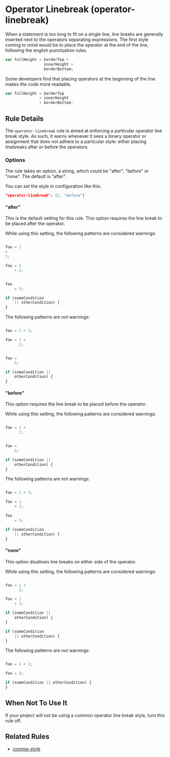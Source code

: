 # Operator Linebreak (operator-linebreak)

When a statement is too long to fit on a single line, line breaks are generally inserted next to the operators separating expressions. The first style coming to mind would be to place the operator at the end of the line, following the english punctuation rules.

```js
var fullHeight = borderTop +
                 innerHeight +
                 borderBottom;
```

Some developers find that placing operators at the beginning of the line makes the code more readable.

```js
var fullHeight = borderTop
               + innerHeight
               + borderBottom;
```

## Rule Details

The `operator-linebreak` rule is aimed at enforcing a particular operator line break style. As such, it warns whenever it sees a binary operator or assignment that does not adhere to a particular style: either placing linebreaks after or before the operators.

### Options

The rule takes an option, a string, which could be "after", "before" or "none". The default is "after".

You can set the style in configuration like this:

```json
"operator-linebreak": [2, "before"]
```

#### "after"

This is the default setting for this rule. This option requires the line break to be placed after the operator.

While using this setting, the following patterns are considered warnings:

```js

foo = 1
+
2;

foo = 1
    + 2;


foo
    = 5;

if (someCondition
    || otherCondition) {
}
```

The following patterns are not warnings:

```js

foo = 1 + 2;

foo = 1 +
      2;


foo =
    5;

if (someCondition ||
    otherCondition) {
}

```

#### "before"

This option requires the line break to be placed before the operator.

While using this setting, the following patterns are considered warnings:

```js

foo = 1 +
      2;


foo =
    5;

if (someCondition ||
    otherCondition) {
}

```

The following patterns are not warnings:

```js

foo = 1 + 2;

foo = 1
    + 2;

foo
    = 5;

if (someCondition
    || otherCondition) {
}

```

#### "none"

This option disallows line breaks on either side of the operator.

While using this setting, the following patterns are considered warnings:

```js

foo = 1 +
      2;

foo = 1
    + 2;

if (someCondition ||
    otherCondition) {
}

if (someCondition
    || otherCondition) {
}

```

The following patterns are not warnings:

```js

foo = 1 + 2;

foo = 5;

if (someCondition || otherCondition) {
}

```

## When Not To Use It

If your project will not be using a common operator line break style, turn this rule off.

## Related Rules

* [comma-style](comma-style.md)
